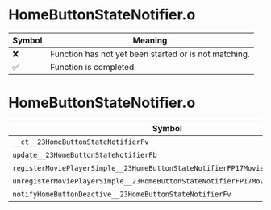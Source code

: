 # HomeButtonStateNotifier.o
| Symbol | Meaning 
| ------------- | ------------- 
| :x: | Function has not yet been started or is not matching. 
| :white_check_mark: | Function is completed. 


# HomeButtonStateNotifier.o
| Symbol | Decompiled? |
| ------------- | ------------- |
| `__ct__23HomeButtonStateNotifierFv` | :x: |
| `update__23HomeButtonStateNotifierFb` | :x: |
| `registerMoviePlayerSimple__23HomeButtonStateNotifierFP17MoviePlayerSimple` | :x: |
| `unregisterMoviePlayerSimple__23HomeButtonStateNotifierFP17MoviePlayerSimple` | :x: |
| `notifyHomeButtonDeactive__23HomeButtonStateNotifierFv` | :x: |
